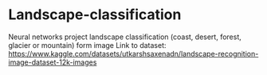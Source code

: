# Landscape-classification
Neural networks project landscape classification (coast, desert, forest, glacier or mountain) form image
Link to dataset: https://www.kaggle.com/datasets/utkarshsaxenadn/landscape-recognition-image-dataset-12k-images
